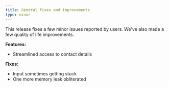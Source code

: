 ```yaml
---
title: General fixes and improvements
type: minor
---
```


This release fixes a few minor issues reported by users. We've also made a few quality of life improvements.

**Features:**

* Streamlined access to contact details

**Fixes:**

* Input sometimes getting stuck
* One more memory leak obliterated
